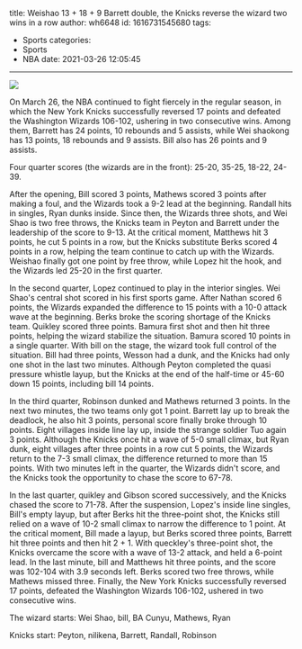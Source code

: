 title: Weishao 13 + 18 + 9 Barrett double, the Knicks reverse the wizard two wins in a row
author: wh6648
id: 1616731545680
tags: 
- Sports
categories: 
- Sports
- NBA
date: 2021-03-26 12:05:45
---
![](https://p4.itc.cn/images01/20210326/02f5ed1096db43d18d1b3f5eaf344075.jpeg)


On March 26, the NBA continued to fight fiercely in the regular season, in which the New York Knicks successfully reversed 17 points and defeated the Washington Wizards 106-102, ushering in two consecutive wins. Among them, Barrett has 24 points, 10 rebounds and 5 assists, while Wei shaokong has 13 points, 18 rebounds and 9 assists. Bill also has 26 points and 9 assists.

Four quarter scores (the wizards are in the front): 25-20, 35-25, 18-22, 24-39.

After the opening, Bill scored 3 points, Mathews scored 3 points after making a foul, and the Wizards took a 9-2 lead at the beginning. Randall hits in singles, Ryan dunks inside. Since then, the Wizards three shots, and Wei Shao is two free throws, the Knicks team in Peyton and Barrett under the leadership of the score to 9-13. At the critical moment, Matthews hit 3 points, he cut 5 points in a row, but the Knicks substitute Berks scored 4 points in a row, helping the team continue to catch up with the Wizards. Weishao finally got one point by free throw, while Lopez hit the hook, and the Wizards led 25-20 in the first quarter.

In the second quarter, Lopez continued to play in the interior singles. Wei Shao's central shot scored in his first sports game. After Nathan scored 6 points, the Wizards expanded the difference to 15 points with a 10-0 attack wave at the beginning. Berks broke the scoring shortage of the Knicks team. Quikley scored three points. Bamura first shot and then hit three points, helping the wizard stabilize the situation. Bamura scored 10 points in a single quarter. With bill on the stage, the wizard took full control of the situation. Bill had three points, Wesson had a dunk, and the Knicks had only one shot in the last two minutes. Although Peyton completed the quasi pressure whistle layup, but the Knicks at the end of the half-time or 45-60 down 15 points, including bill 14 points.

In the third quarter, Robinson dunked and Mathews returned 3 points. In the next two minutes, the two teams only got 1 point. Barrett lay up to break the deadlock, he also hit 3 points, personal score finally broke through 10 points. Eight villages inside line lay up, inside the strange soldier Tuo again 3 points. Although the Knicks once hit a wave of 5-0 small climax, but Ryan dunk, eight villages after three points in a row cut 5 points, the Wizards return to the 7-3 small climax, the difference returned to more than 15 points. With two minutes left in the quarter, the Wizards didn't score, and the Knicks took the opportunity to chase the score to 67-78.

In the last quarter, quikley and Gibson scored successively, and the Knicks chased the score to 71-78. After the suspension, Lopez's inside line singles, Bill's empty layup, but after Berks hit the three-point shot, the Knicks still relied on a wave of 10-2 small climax to narrow the difference to 1 point. At the critical moment, Bill made a layup, but Berks scored three points, Barrett hit three points and then hit 2 + 1. With queckley's three-point shot, the Knicks overcame the score with a wave of 13-2 attack, and held a 6-point lead. In the last minute, bill and Matthews hit three points, and the score was 102-104 with 3.9 seconds left. Berks scored two free throws, while Mathews missed three. Finally, the New York Knicks successfully reversed 17 points, defeated the Washington Wizards 106-102, ushered in two consecutive wins.

The wizard starts: Wei Shao, bill, BA Cunyu, Mathews, Ryan

Knicks start: Peyton, nilikena, Barrett, Randall, Robinson

